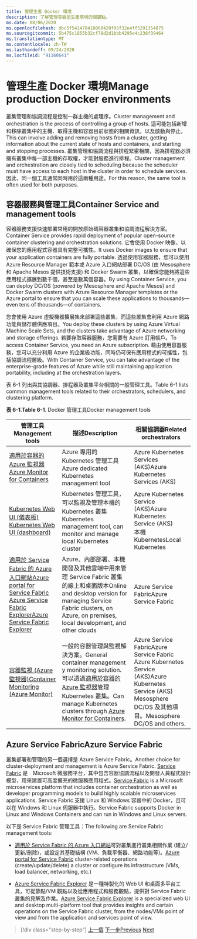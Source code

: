 ```yaml
---
title: 管理生產 Docker 環境
description: 了解管理容器型生產環境的關鍵點。
ms.date: 08/06/2020
ms.openlocfilehash: dbc5f541478410060420f95f32e4ff5291354075
ms.sourcegitcommit: 5b475c1855b32cf78d2d1bbb4295e4c236f39464
ms.translationtype: MT
ms.contentlocale: zh-TW
ms.lasthandoff: 09/24/2020
ms.locfileid: "91160641"
---
```

# <a name="manage-production-docker-environments"></a><span data-ttu-id="2818c-103">管理生產 Docker 環境</span><span class="sxs-lookup"><span data-stu-id="2818c-103">Manage production Docker environments</span></span>

<span data-ttu-id="2818c-104">叢集管理和協調流程是控制一群主機的處理序。</span><span class="sxs-lookup"><span data-stu-id="2818c-104">Cluster management and orchestration is the process of controlling a group of hosts.</span></span> <span data-ttu-id="2818c-105">這可能包括新增和移除叢集中的主機、取得主機和容器目前狀態的相關資訊，以及啟動與停止。</span><span class="sxs-lookup"><span data-stu-id="2818c-105">This can involve adding and removing hosts from a cluster, getting information about the current state of hosts and containers, and starting and stopping processes.</span></span> <span data-ttu-id="2818c-106">叢集管理和協調流程與排程緊密相關，因為排程器必須擁有叢集中每一部主機的存取權，才能對服務進行排程。</span><span class="sxs-lookup"><span data-stu-id="2818c-106">Cluster management and orchestration are closely tied to scheduling because the scheduler must have access to each host in the cluster in order to schedule services.</span></span> <span data-ttu-id="2818c-107">因此，同一個工具通常同時用於這兩種用途。</span><span class="sxs-lookup"><span data-stu-id="2818c-107">For this reason, the same tool is often used for both purposes.</span></span>

## <a name="container-service-and-management-tools"></a><span data-ttu-id="2818c-108">容器服務與管理工具</span><span class="sxs-lookup"><span data-stu-id="2818c-108">Container Service and management tools</span></span>

<span data-ttu-id="2818c-109">容器服務支援快速部署常用的開放原始碼容器叢集和協調流程解決方案。</span><span class="sxs-lookup"><span data-stu-id="2818c-109">Container Service provides rapid deployment of popular open-source container clustering and orchestration solutions.</span></span> <span data-ttu-id="2818c-110">它會使用 Docker 映像，以確保您的應用程式容器具有完整可攜性。</span><span class="sxs-lookup"><span data-stu-id="2818c-110">It uses Docker images to ensure that your application containers are fully portable.</span></span> <span data-ttu-id="2818c-111">透過使用容器服務，您可以使用 Azure Resource Manager 範本或 Azure 入口網站部署 DC/OS (由 Mesosphere 和 Apache Mesos 提供技術支援) 和 Docker Swarm 叢集，以確保您能夠將這些應用程式擴展到數千個，甚至是數萬個容器。</span><span class="sxs-lookup"><span data-stu-id="2818c-111">By using Container Service, you can deploy DC/OS (powered by Mesosphere and Apache Mesos) and Docker Swarm clusters with Azure Resource Manager templates or the Azure portal to ensure that you can scale these applications to thousands—even tens of thousands—of containers.</span></span>

<span data-ttu-id="2818c-112">您會使用 Azure 虛擬機器擴展集來部署這些叢集，而這些叢集會利用 Azure 網路功能與儲存體供應項目。</span><span class="sxs-lookup"><span data-stu-id="2818c-112">You deploy these clusters by using Azure Virtual Machine Scale Sets, and the clusters take advantage of Azure networking and storage offerings.</span></span> <span data-ttu-id="2818c-113">若要存取容器服務，您需要有 Azure 訂用帳戶。</span><span class="sxs-lookup"><span data-stu-id="2818c-113">To access Container Service, you need an Azure subscription.</span></span> <span data-ttu-id="2818c-114">藉由使用容器服務，您可以充分利用 Azure 的企業級功能，同時仍可保有應用程式的可攜性，包括協調流程層級。</span><span class="sxs-lookup"><span data-stu-id="2818c-114">With Container Service, you can take advantage of the enterprise-grade features of Azure while still maintaining application portability, including at the orchestration layers.</span></span>

<span data-ttu-id="2818c-115">表 6-1 列出與其協調器、排程器及叢集平台相關的一般管理工具。</span><span class="sxs-lookup"><span data-stu-id="2818c-115">Table 6-1 lists common management tools related to their orchestrators, schedulers, and clustering platform.</span></span>

<span data-ttu-id="2818c-116">**表 6-1**.</span><span class="sxs-lookup"><span data-stu-id="2818c-116">**Table 6-1**.</span></span> <span data-ttu-id="2818c-117">Docker 管理工具</span><span class="sxs-lookup"><span data-stu-id="2818c-117">Docker management tools</span></span>

| <span data-ttu-id="2818c-118">管理工具</span><span class="sxs-lookup"><span data-stu-id="2818c-118">Management tools</span></span> | <span data-ttu-id="2818c-119">描述</span><span class="sxs-lookup"><span data-stu-id="2818c-119">Description</span></span> | <span data-ttu-id="2818c-120">相關協調器</span><span class="sxs-lookup"><span data-stu-id="2818c-120">Related orchestrators</span></span> |
|------------------|-------------|-----------------------|
| [<span data-ttu-id="2818c-121">適用於容器的 Azure 監視器</span><span class="sxs-lookup"><span data-stu-id="2818c-121">Azure Monitor for Containers</span></span>](/azure/monitoring/monitoring-container-insights-overview) | <span data-ttu-id="2818c-122">Azure 專用的 Kubernetes 管理工具</span><span class="sxs-lookup"><span data-stu-id="2818c-122">Azure dedicated Kubernetes management tool</span></span> | <span data-ttu-id="2818c-123">Azure Kubernetes Services (AKS)</span><span class="sxs-lookup"><span data-stu-id="2818c-123">Azure Kubernetes Services (AKS)</span></span> |
| [<span data-ttu-id="2818c-124">Kubernetes Web UI (儀表板) </span><span class="sxs-lookup"><span data-stu-id="2818c-124">Kubernetes Web UI (dashboard)</span></span>](https://kubernetes.io/docs/tasks/access-application-cluster/web-ui-dashboard/) | <span data-ttu-id="2818c-125">Kubernetes 管理工具，可以監視及管理本機的 Kubernetes 叢集</span><span class="sxs-lookup"><span data-stu-id="2818c-125">Kubernetes management tool, can monitor and manage local Kubernetes cluster</span></span> | <span data-ttu-id="2818c-126">Azure Kubernetes Service (AKS)</span><span class="sxs-lookup"><span data-stu-id="2818c-126">Azure Kubernetes Service (AKS)</span></span><br/><span data-ttu-id="2818c-127">本機 Kubernetes</span><span class="sxs-lookup"><span data-stu-id="2818c-127">Local Kubernetes</span></span> |
| [<span data-ttu-id="2818c-128">適用於 Service Fabric 的 Azure 入口網站</span><span class="sxs-lookup"><span data-stu-id="2818c-128">Azure portal for Service Fabric</span></span>](/azure/service-fabric/service-fabric-cluster-creation-via-portal)<br/>[<span data-ttu-id="2818c-129">Azure Service Fabric Explorer</span><span class="sxs-lookup"><span data-stu-id="2818c-129">Azure Service Fabric Explorer</span></span>](/azure/service-fabric/service-fabric-visualizing-your-cluster) | <span data-ttu-id="2818c-130">Azure、內部部署、本機開發及其他雲端中用來管理 Service Fabric 叢集的線上和桌面版本</span><span class="sxs-lookup"><span data-stu-id="2818c-130">Online and desktop version for managing Service Fabric clusters, on Azure, on premises, local development, and other clouds</span></span> | <span data-ttu-id="2818c-131">Azure Service Fabric</span><span class="sxs-lookup"><span data-stu-id="2818c-131">Azure Service Fabric</span></span> |
| [<span data-ttu-id="2818c-132">容器監視 (Azure 監視器)</span><span class="sxs-lookup"><span data-stu-id="2818c-132">Container Monitoring (Azure Monitor)</span></span>](/azure/azure-monitor/insights/containers) | <span data-ttu-id="2818c-133">一般的容器管理與監視解決方案。</span><span class="sxs-lookup"><span data-stu-id="2818c-133">General container management y monitoring solution.</span></span> <span data-ttu-id="2818c-134">可以透過[適用於容器的 Azure 監視器](/azure/monitoring/monitoring-container-insights-overview)管理 Kubernetes 叢集。</span><span class="sxs-lookup"><span data-stu-id="2818c-134">Can manage Kubernetes clusters through [Azure Monitor for Containers](/azure/monitoring/monitoring-container-insights-overview).</span></span> | <span data-ttu-id="2818c-135">Azure Service Fabric</span><span class="sxs-lookup"><span data-stu-id="2818c-135">Azure Service Fabric</span></span><br/><span data-ttu-id="2818c-136">Azure Kubernetes Service (AKS)</span><span class="sxs-lookup"><span data-stu-id="2818c-136">Azure Kubernetes Service (AKS)</span></span><br/><span data-ttu-id="2818c-137">Mesosphere DC/OS 及其他項目。</span><span class="sxs-lookup"><span data-stu-id="2818c-137">Mesosphere DC/OS and others.</span></span> |

## <a name="azure-service-fabric"></a><span data-ttu-id="2818c-138">Azure Service Fabric</span><span class="sxs-lookup"><span data-stu-id="2818c-138">Azure Service Fabric</span></span>

<span data-ttu-id="2818c-139">叢集部署和管理的另一個選擇是 Azure Service Fabric。</span><span class="sxs-lookup"><span data-stu-id="2818c-139">Another choice for cluster-deployment and management is Azure Service Fabric.</span></span> <span data-ttu-id="2818c-140">[Service Fabric](https://azure.microsoft.com/services/service-fabric/) 是　Microsoft 微服務平台，其中包含容器協調流程以及開發人員程式設計模型，用來建置可高度擴充的微服務應用程式。</span><span class="sxs-lookup"><span data-stu-id="2818c-140">[Service Fabric](https://azure.microsoft.com/services/service-fabric/) is a Microsoft microservices platform that includes container orchestration as well as developer programming models to build highly scalable microservices applications.</span></span> <span data-ttu-id="2818c-141">Service Fabric 支援 Linux 和 Windows 容器中的 Docker，且可以在 Windows 和 Linux 伺服器中執行。</span><span class="sxs-lookup"><span data-stu-id="2818c-141">Service Fabric supports Docker in Linux and Windows Containers and can run in Windows and Linux servers.</span></span>

<span data-ttu-id="2818c-142">以下是 Service Fabric 管理工具：</span><span class="sxs-lookup"><span data-stu-id="2818c-142">The following are Service Fabric management tools:</span></span>

- <span data-ttu-id="2818c-143">[適用於 Service Fabric 的 Azure 入口網站](/azure/service-fabric/service-fabric-cluster-creation-via-portal)可對叢集進行叢集相關作業 (建立/更新/刪除)，或設定其基礎結構 (VM、負載平衡器、網路功能等)。</span><span class="sxs-lookup"><span data-stu-id="2818c-143">[Azure portal for Service Fabric](/azure/service-fabric/service-fabric-cluster-creation-via-portal) cluster-related operations (create/update/delete) a cluster or configure its infrastructure (VMs, load balancer, networking, etc.)</span></span>

- <span data-ttu-id="2818c-144">[Azure Service Fabric Explorer](/azure/service-fabric/service-fabric-visualizing-your-cluster) 是一種特製化的 Web UI 和桌面多平台工具，可從節點/VM 觀點以及從應用程式和服務觀點，提供對 Service Fabric 叢集的見解及作業。</span><span class="sxs-lookup"><span data-stu-id="2818c-144">[Azure Service Fabric Explorer](/azure/service-fabric/service-fabric-visualizing-your-cluster) is a specialized web UI and desktop multi-platform tool that provides insights and certain operations on the Service Fabric cluster, from the nodes/VMs point of view and from the application and services point of view.</span></span>

>[!div class="step-by-step"]
><span data-ttu-id="2818c-145">[上一個](run-microservices-based-applications-in-production.md) 
>[下一步](monitor-containerized-application-services.md)</span><span class="sxs-lookup"><span data-stu-id="2818c-145">[Previous](run-microservices-based-applications-in-production.md)
[Next](monitor-containerized-application-services.md)</span></span>

